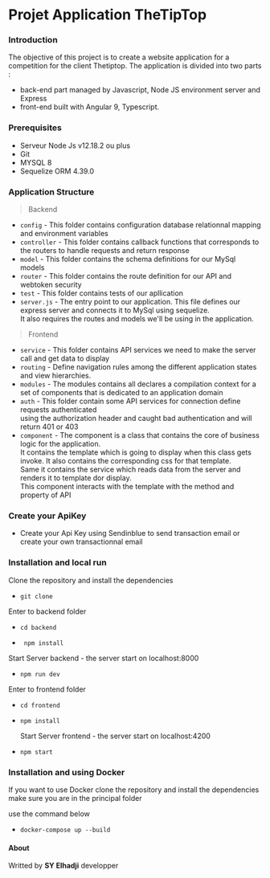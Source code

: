 # Projet Application TheTipTop

### Introduction
The objective of this project is to create a website application for a competition for the client
Thetiptop.
The application is divided into two parts :
-   back-end part managed by  Javascript, Node JS environment server and Express  
-   front-end built with Angular 9, Typescript.

### Prerequisites
* Serveur Node Js v12.18.2 ou plus 
* Git
* MYSQL 8
* Sequelize ORM  4.39.0  

### Application Structure  

>Backend
*  `config` - This folder contains configuration database relationnal mapping  and environment variables
*  `controller` - This folder contains callback functions that corresponds to the routers to handle requests and return response 
*  `model`  - This folder contains the schema definitions for our MySql models
*  `router` - This folder contains the route definition for our API and  webtoken security
*  `test`   - This folder contains tests of our apllication
*  `server.js` - The entry point to our application. This file defines our express server and connects it to MySql using sequelize.  
   It also requires the routes and models we'll be using in the application.  


>Frontend
*  `service` - This folder contains  API services we need  to make the server call and get data to display
*  `routing` - Define navigation rules among the different application states and view hierarchies.
*  `modules` - The modules contains all declares a compilation context for a set of components that is dedicated to an application domain
*  `auth` - This folder contain some API services for connection define  requests authenticated  
   using the authorization header and caught bad authentication and will return 401 or 403
*  `component` - The component is a class that contains the core of business logic for the application.  
   It contains the template which is going to display when this class gets invoke. It also contains the corresponding css for that template.  
   Same it contains the service which reads data from the server and renders it to template dor display.   
   This component interacts with the template with the method and property of API

### Create your ApiKey 
*  Create your Api Key using Sendinblue to send transaction email or create your own transactionnal email  


### Installation and local run  
Clone the repository and install the dependencies  
* ` git clone `
  
Enter to backend folder 
* ` cd backend `

* ` npm install`  

Start Server backend - the server start on localhost:8000  
* ` npm run dev `  
  
Enter to frontend folder  
* ` cd frontend `
* ` npm install `
  
  Start Server frontend - the server start on localhost:4200
* ` npm start `

### Installation and using Docker  
If you want to use Docker clone the repository and install the dependencies make sure you are in the principal folder

use the command below   
* `docker-compose up --build`   

#### About  

Writted by  **SY Elhadji**   developper    




